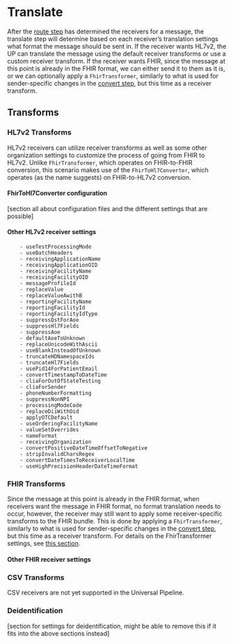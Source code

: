 # Translate
After the [route step](route.md) has determined the receivers for a message, the translate step will determine based on each receiver’s translation settings what format the message should be sent in. If the receiver wants HL7v2, the UP can translate the message using the default receiver transforms or use a custom receiver transform. If the receiver wants FHIR, since the message at this point is already in the FHIR format, we can either send it to them as it is, or we can optionally apply a `FhirTransformer`, similarly to what is used for sender-specific changes in the [convert step](convert.md), but this time as a receiver transform.

## Transforms

### HL7v2 Transforms
HL7v2 receivers can utilize receiver transforms as well as some other organization settings to customize the process of going from FHIR to HL7v2. Unlike `FhirTransformer`, which operates on FHIR-to-FHIR conversion, this scenario makes use of the `FhirToHl7Converter`, which operates (as the name suggests) on FHIR-to-HL7v2 conversion.

#### FhirToHl7Converter configuration
[section all about configuration files and the different settings that are possible]

#### Other HL7v2 receiver settings 
        - useTestProcessingMode
        - useBatchHeaders
        - receivingApplicationName
        - receivingApplicationOID
        - receivingFacilityName
        - receivingFacilityOID
        - messageProfileId
        - replaceValue
        - replaceValueAwithB
        - reportingFacilityName
        - reportingFacilityId
        - reportingFacilityIdType
        - suppressQstForAoe
        - suppressHl7Fields
        - suppressAoe
        - defaultAoeToUnknown
        - replaceUnicodeWithAscii
        - useBlankInsteadOfUnknown
        - truncateHDNamespaceIds
        - truncateHl7Fields
        - usePid14ForPatientEmail
        - convertTimestampToDateTime
        - cliaForOutOfStateTesting
        - cliaForSender
        - phoneNumberFormatting
        - suppressNonNPI
        - processingModeCode
        - replaceDiiWithOid
        - applyOTCDefault
        - useOrderingFacilityName
        - valueSetOverrides
        - nameFormat
        - receivingOrganization
        - convertPositiveDateTimeOffsetToNegative
        - stripInvalidCharsRegex
        - convertDateTimesToReceiverLocalTime
        - useHighPrecisionHeaderDateTimeFormat

### FHIR Transforms
Since the message at this point is already in the FHIR format, when receivers want the message in FHIR format, no format translation needs to occur, however, the receiver may still want to apply some receiver-specific transforms to the FHIR bundle. This is done by applying a `FhirTransformer`, similarly to what is used for sender-specific changes in the [convert step](convert.md), but this time as a receiver transform. For details on the FhirTransformer settings, see [this section](convert.md#fhirtransformer-configurations).

#### Other FHIR receiver settings

### CSV Transforms
CSV receivers are not yet supported in the Universal Pipeline.

### Deidentification
[section for settings for deidentification, might be able to remove this if it fits into the above sections instead]